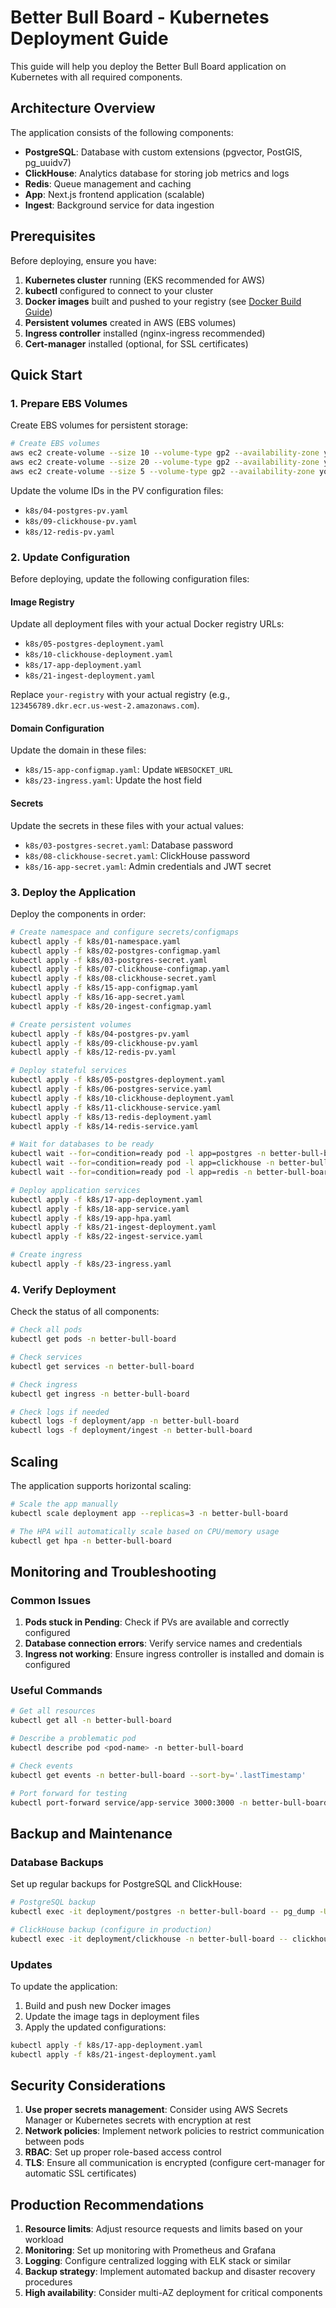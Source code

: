 # Better Bull Board - Kubernetes Deployment Guide

This guide will help you deploy the Better Bull Board application on Kubernetes with all required components.

## Architecture Overview

The application consists of the following components:
- **PostgreSQL**: Database with custom extensions (pgvector, PostGIS, pg_uuidv7)
- **ClickHouse**: Analytics database for storing job metrics and logs
- **Redis**: Queue management and caching
- **App**: Next.js frontend application (scalable)
- **Ingest**: Background service for data ingestion

## Prerequisites

Before deploying, ensure you have:

1. **Kubernetes cluster** running (EKS recommended for AWS)
2. **kubectl** configured to connect to your cluster
3. **Docker images** built and pushed to your registry (see [Docker Build Guide](#docker-build-guide))
4. **Persistent volumes** created in AWS (EBS volumes)
5. **Ingress controller** installed (nginx-ingress recommended)
6. **Cert-manager** installed (optional, for SSL certificates)

## Quick Start

### 1. Prepare EBS Volumes

Create EBS volumes for persistent storage:

```bash
# Create EBS volumes
aws ec2 create-volume --size 10 --volume-type gp2 --availability-zone your-az --tag-specifications 'ResourceType=volume,Tags=[{Key=Name,Value=postgres-pv}]'
aws ec2 create-volume --size 20 --volume-type gp2 --availability-zone your-az --tag-specifications 'ResourceType=volume,Tags=[{Key=Name,Value=clickhouse-pv}]'
aws ec2 create-volume --size 5 --volume-type gp2 --availability-zone your-az --tag-specifications 'ResourceType=volume,Tags=[{Key=Name,Value=redis-pv}]'
```

Update the volume IDs in the PV configuration files:
- `k8s/04-postgres-pv.yaml`
- `k8s/09-clickhouse-pv.yaml`
- `k8s/12-redis-pv.yaml`

### 2. Update Configuration

Before deploying, update the following configuration files:

#### Image Registry
Update all deployment files with your actual Docker registry URLs:
- `k8s/05-postgres-deployment.yaml`
- `k8s/10-clickhouse-deployment.yaml`
- `k8s/17-app-deployment.yaml`
- `k8s/21-ingest-deployment.yaml`

Replace `your-registry` with your actual registry (e.g., `123456789.dkr.ecr.us-west-2.amazonaws.com`).

#### Domain Configuration
Update the domain in these files:
- `k8s/15-app-configmap.yaml`: Update `WEBSOCKET_URL`
- `k8s/23-ingress.yaml`: Update the host field

#### Secrets
Update the secrets in these files with your actual values:
- `k8s/03-postgres-secret.yaml`: Database password
- `k8s/08-clickhouse-secret.yaml`: ClickHouse password
- `k8s/16-app-secret.yaml`: Admin credentials and JWT secret

### 3. Deploy the Application

Deploy the components in order:

```bash
# Create namespace and configure secrets/configmaps
kubectl apply -f k8s/01-namespace.yaml
kubectl apply -f k8s/02-postgres-configmap.yaml
kubectl apply -f k8s/03-postgres-secret.yaml
kubectl apply -f k8s/07-clickhouse-configmap.yaml
kubectl apply -f k8s/08-clickhouse-secret.yaml
kubectl apply -f k8s/15-app-configmap.yaml
kubectl apply -f k8s/16-app-secret.yaml
kubectl apply -f k8s/20-ingest-configmap.yaml

# Create persistent volumes
kubectl apply -f k8s/04-postgres-pv.yaml
kubectl apply -f k8s/09-clickhouse-pv.yaml
kubectl apply -f k8s/12-redis-pv.yaml

# Deploy stateful services
kubectl apply -f k8s/05-postgres-deployment.yaml
kubectl apply -f k8s/06-postgres-service.yaml
kubectl apply -f k8s/10-clickhouse-deployment.yaml
kubectl apply -f k8s/11-clickhouse-service.yaml
kubectl apply -f k8s/13-redis-deployment.yaml
kubectl apply -f k8s/14-redis-service.yaml

# Wait for databases to be ready
kubectl wait --for=condition=ready pod -l app=postgres -n better-bull-board --timeout=300s
kubectl wait --for=condition=ready pod -l app=clickhouse -n better-bull-board --timeout=300s
kubectl wait --for=condition=ready pod -l app=redis -n better-bull-board --timeout=300s

# Deploy application services
kubectl apply -f k8s/17-app-deployment.yaml
kubectl apply -f k8s/18-app-service.yaml
kubectl apply -f k8s/19-app-hpa.yaml
kubectl apply -f k8s/21-ingest-deployment.yaml
kubectl apply -f k8s/22-ingest-service.yaml

# Create ingress
kubectl apply -f k8s/23-ingress.yaml
```

### 4. Verify Deployment

Check the status of all components:

```bash
# Check all pods
kubectl get pods -n better-bull-board

# Check services
kubectl get services -n better-bull-board

# Check ingress
kubectl get ingress -n better-bull-board

# Check logs if needed
kubectl logs -f deployment/app -n better-bull-board
kubectl logs -f deployment/ingest -n better-bull-board
```

## Scaling

The application supports horizontal scaling:

```bash
# Scale the app manually
kubectl scale deployment app --replicas=3 -n better-bull-board

# The HPA will automatically scale based on CPU/memory usage
kubectl get hpa -n better-bull-board
```

## Monitoring and Troubleshooting

### Common Issues

1. **Pods stuck in Pending**: Check if PVs are available and correctly configured
2. **Database connection errors**: Verify service names and credentials
3. **Ingress not working**: Ensure ingress controller is installed and domain is configured

### Useful Commands

```bash
# Get all resources
kubectl get all -n better-bull-board

# Describe a problematic pod
kubectl describe pod <pod-name> -n better-bull-board

# Check events
kubectl get events -n better-bull-board --sort-by='.lastTimestamp'

# Port forward for testing
kubectl port-forward service/app-service 3000:3000 -n better-bull-board
```

## Backup and Maintenance

### Database Backups

Set up regular backups for PostgreSQL and ClickHouse:

```bash
# PostgreSQL backup
kubectl exec -it deployment/postgres -n better-bull-board -- pg_dump -U postgres postgres > backup.sql

# ClickHouse backup (configure in production)
kubectl exec -it deployment/clickhouse -n better-bull-board -- clickhouse-client --query "BACKUP DATABASE default TO S3('s3://your-bucket/backup', 'access_key', 'secret_key')"
```

### Updates

To update the application:

1. Build and push new Docker images
2. Update the image tags in deployment files
3. Apply the updated configurations:

```bash
kubectl apply -f k8s/17-app-deployment.yaml
kubectl apply -f k8s/21-ingest-deployment.yaml
```

## Security Considerations

1. **Use proper secrets management**: Consider using AWS Secrets Manager or Kubernetes secrets with encryption at rest
2. **Network policies**: Implement network policies to restrict communication between pods
3. **RBAC**: Set up proper role-based access control
4. **TLS**: Ensure all communication is encrypted (configure cert-manager for automatic SSL certificates)

## Production Recommendations

1. **Resource limits**: Adjust resource requests and limits based on your workload
2. **Monitoring**: Set up monitoring with Prometheus and Grafana
3. **Logging**: Configure centralized logging with ELK stack or similar
4. **Backup strategy**: Implement automated backup and disaster recovery procedures
5. **High availability**: Consider multi-AZ deployment for critical components